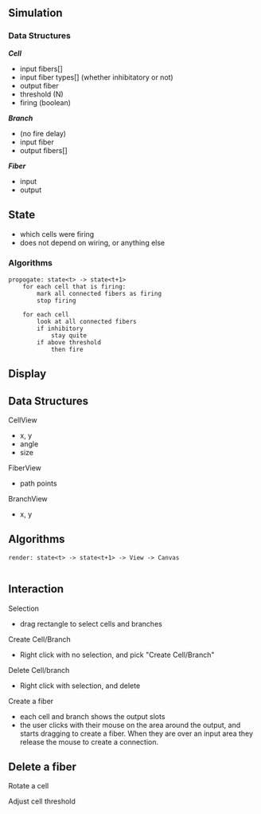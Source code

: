 ## Simulation

### Data Structures

***Cell***
- input fibers[]
- input fiber types[] (whether inhibitatory or not)
- output fiber
- threshold (N)
- firing (boolean)

***Branch***
- (no fire delay)
- input fiber
- output fibers[]

***Fiber***
- input
- output

## State
- which cells were firing
- does not depend on wiring, or anything else

### Algorithms

```
propogate: state<t> -> state<t+1>
    for each cell that is firing:
        mark all connected fibers as firing
        stop firing

    for each cell
        look at all connected fibers
        if inhibitory
            stay quite
        if above threshold
            then fire
```

## Display

## Data Structures

CellView
- x, y
- angle
- size

FiberView
- path points

BranchView
- x, y

## Algorithms

```
render: state<t> -> state<t+1> -> View -> Canvas
    

```

## Interaction

Selection
- drag rectangle to select cells and branches

Create Cell/Branch
- Right click with no selection, and pick "Create Cell/Branch"

Delete Cell/branch
- Right click with selection, and delete

Create a fiber
- each cell and branch shows the output slots 
- the user clicks with their mouse on the area around the output,
  and starts dragging to create a fiber. When they are over an input
  area they release the mouse to create a connection.

Delete a fiber
- 


Rotate a cell


Adjust cell threshold












